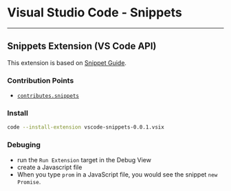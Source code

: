 # Visual Studio Code - Snippets
--------------------

## Snippets Extension (VS Code API)

This extension is based on [Snippet Guide](https://code.visualstudio.com/api/language-extensions/snippet-guide).

### Contribution Points

- [`contributes.snippets`](https://code.visualstudio.com/api/references/contribution-points#contributes.snippets)

### Install

```bash
code --install-extension vscode-snippets-0.0.1.vsix
```

### Debuging

- run the `Run Extension` target in the Debug View
- create a Javascript file
- When you type `prom` in a JavaScript file, you would see the snippet `new Promise`.
